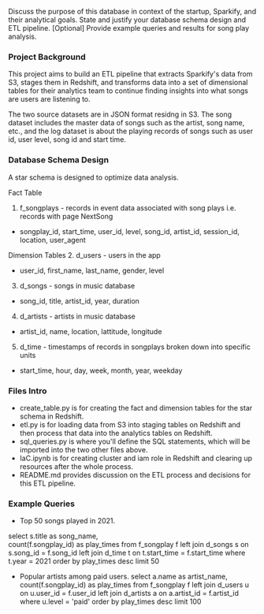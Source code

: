 Discuss the purpose of this database in context of the startup, Sparkify, and their analytical goals.
State and justify your database schema design and ETL pipeline.
[Optional] Provide example queries and results for song play analysis.

### Project Background

This project aims to build an ETL pipeline that extracts Sparkify's data from S3, stages them in Redshift, and transforms data into a set of dimensional tables for their analytics team to continue finding insights into what songs are users are listening to.

The two source datasets are in JSON format residng in S3. The song dataset includes the master data of songs such as the artist, song name, etc., and the log dataset is about the playing records of songs such as user id, user level, song id and start time.

### Database Schema Design

A star schema is designed to optimize data analysis.

Fact Table
1. f_songplays - records in event data associated with song plays i.e. records with page NextSong
- songplay_id, start_time, user_id, level, song_id, artist_id, session_id, location, user_agent

Dimension Tables
2. d_users - users in the app
- user_id, first_name, last_name, gender, level
3. d_songs - songs in music database
- song_id, title, artist_id, year, duration
4. d_artists - artists in music database
- artist_id, name, location, lattitude, longitude
5. d_time - timestamps of records in songplays broken down into specific units
- start_time, hour, day, week, month, year, weekday

### Files Intro

- create_table.py is for creating the fact and dimension tables for the star schema in Redshift.
- etl.py is for loading data from S3 into staging tables on Redshift and then process that data into the analytics tables on Redshift.
- sql_queries.py is where you'll define the SQL statements, which will be imported into the two other files above.
- IaC.ipynb is for creating cluster and iam role in Redshift and clearing up resources after the whole process.
- README.md provides discussion on the ETL process and decisions for this ETL pipeline.

### Example Queries

- Top 50 songs played in 2021.

select 
    s.title as song_name,  
    count(f.songplay_id) as play_times
from f_songplay f
left join d_songs s on s.song_id = f.song_id
left join d_time t on t.start_time = f.start_time
where t.year = 2021
order by play_times desc
limit 50

- Popular artists among paid users.
select 
    a.name as artist_name,  
    count(f.songplay_id) as play_times
from f_songplay f
left join d_users u on u.user_id = f.user_id
left join d_artists a on a.artist_id = f.artist_id
where u.level = 'paid'
order by play_times desc
limit 100